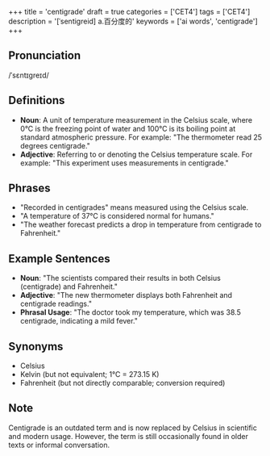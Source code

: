 +++
title = 'centigrade'
draft = true
categories = ['CET4']
tags = ['CET4']
description = '[ˈsentigreid] a.百分度的'
keywords = ['ai words', 'centigrade']
+++

## Pronunciation
/ˈsɛntɪɡreɪd/

## Definitions
- **Noun**: A unit of temperature measurement in the Celsius scale, where 0°C is the freezing point of water and 100°C is its boiling point at standard atmospheric pressure. For example: "The thermometer read 25 degrees centigrade."
- **Adjective**: Referring to or denoting the Celsius temperature scale. For example: "This experiment uses measurements in centigrade."

## Phrases
- "Recorded in centigrades" means measured using the Celsius scale.
- "A temperature of 37°C is considered normal for humans."
- "The weather forecast predicts a drop in temperature from centigrade to Fahrenheit."

## Example Sentences
- **Noun**: "The scientists compared their results in both Celsius (centigrade) and Fahrenheit."
- **Adjective**: "The new thermometer displays both Fahrenheit and centigrade readings."
- **Phrasal Usage**: "The doctor took my temperature, which was 38.5 centigrade, indicating a mild fever."

## Synonyms
- Celsius
- Kelvin (but not equivalent; 1°C = 273.15 K)
- Fahrenheit (but not directly comparable; conversion required)

## Note
Centigrade is an outdated term and is now replaced by Celsius in scientific and modern usage. However, the term is still occasionally found in older texts or informal conversation.
